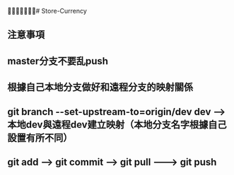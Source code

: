 # Store-Currency


## 注意事項
## master分支不要乱push
## 根據自己本地分支做好和遠程分支的映射關係
## git branch --set-upstream-to=origin/dev dev -->本地dev與遠程dev建立映射（本地分支名字根據自己設置有所不同）
## git add --> git commit --> git pull ---> git push 
